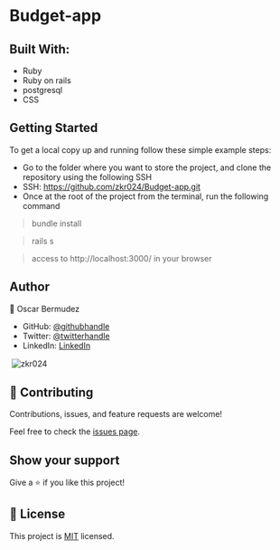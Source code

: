 # Budget-app

## Built With:

- Ruby
- Ruby on rails
- postgresql
- CSS

## Getting Started

To get a local copy up and running follow these simple example steps:

- Go to the folder where you want to store the project, and clone the repository using the following SSH
- SSH: https://github.com/zkr024/Budget-app.git
- Once at the root of the project from the terminal, run the following command
 > bundle install
 
 > rails s
 
 > access to http://localhost:3000/ in your browser


## Author

👤 Oscar Bermudez

- GitHub: [@githubhandle](https://github.com/zkr024)
- Twitter: [@twitterhandle](https://twitter.com/zkr024)
- LinkedIn: [LinkedIn](www.linkedin.com/in/oscar-bermudez-07908222a)

<p>&nbsp;<img align="center" src="https://github-readme-stats.vercel.app/api?username=zkr024&show_icons=true&locale=en&theme=dark" alt="zkr024" /></p>

## 🤝 Contributing

Contributions, issues, and feature requests are welcome!

Feel free to check the [issues page](../../issues/).

## Show your support

Give a ⭐️ if you like this project!

## 📝 License

This project is [MIT](./MIT.md) licensed.
